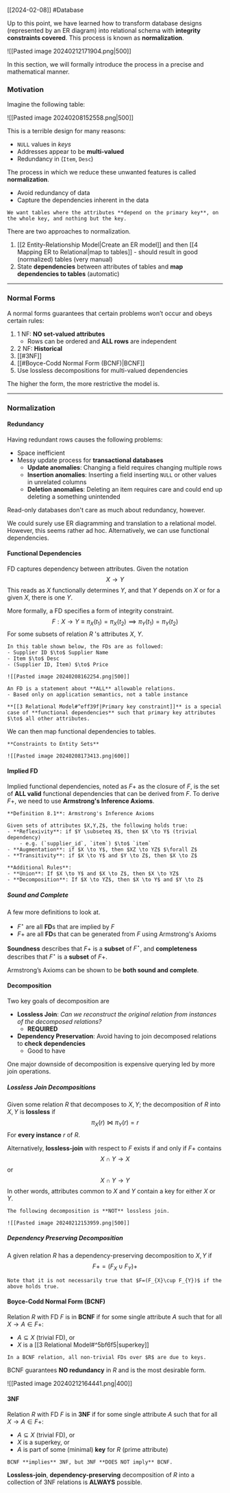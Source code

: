 [[2024-02-08]] #Database 

Up to this point, we have learned how to transform database designs (represented by an ER diagram) into relational schema with **integrity constraints covered**. This process is known as **normalization**.

![[Pasted image 20240212171904.png|500]]

In this section, we will formally introduce the process in a precise and mathematical manner.
### Motivation 
Imagine the following table:

![[Pasted image 20240208152558.png|500]]

This is a terrible design for many reasons:
- `NULL` values in *keys*
- Addresses appear to be **multi-valued**
- Redundancy in (`Item`, `Desc`)

The process in which we reduce these unwanted features is called **normalization**.
- Avoid redundancy of data
- Capture the dependencies inherent in the data

```ad-important
We want tables where the attributes **depend on the primary key**, on the whole key, and nothing but the key.
```

There are two approaches to normalization.
1. [[2 Entity-Relationship Model|Create an ER model]] and then [[4 Mapping ER to Relational|map to tables]] - should result in good (normalized) tables (very manual)
2. State **dependencies** between attributes of tables and **map dependencies to tables** (automatic)

---
### Normal Forms
A normal forms guarantees that certain problems won’t occur and obeys certain rules:
1. 1 NF: **NO set-valued attributes**
	- Rows can be ordered and **ALL rows** are independent 
1. 2 NF: **Historical**
2. [[#3NF]]
3. [[#Boyce-Codd Normal Form (BCNF)|BCNF]]
4. Use lossless decompositions for multi-valued dependencies

The higher the form, the more restrictive the model is.

---
### Normalization
#### Redundancy
Having redundant rows causes the following problems:
- Space inefficient 
- Messy update process for **transactional databases**
	- **Update anomalies**: Changing a field requires changing multiple rows
	- **Insertion anomalies**: Inserting a field inserting `NULL` or other values in unrelated columns
	- **Deletion anomalies**: Deleting an item requires care and could end up deleting a something unintended

Read-only databases don't care as much about redundancy, however.

We could surely use ER diagramming and translation to a relational model. However, this seems rather ad hoc. Alternatively, we can use functional dependencies.

#### Functional Dependencies
FD captures dependency between attributes. Given the notation
$$X \to Y$$
This reads as $X$ functionally determines $Y$, and that $Y$ depends on $X$ or for a given $X$, there is one $Y$.

More formally, a FD specifies a form of integrity constraint.
$$F:X\to Y \equiv \pi_{X}(t_{1})=\pi_{X}(t_{2})\implies \pi_{Y}(t_{1})=\pi_{Y}(t_{2})$$
For some subsets of relation $R$ 's attributes $X$, $Y$.

```ad-example
In this table shown below, the FDs are as followed:
- Supplier ID $\to$ Supplier Name
- Item $\to$ Desc
- (Supplier ID, Item) $\to$ Price

![[Pasted image 20240208162254.png|500]]
```

```ad-note
An FD is a statement about **ALL** allowable relations.
- Based only on application semantics, not a table instance

**[[3 Relational Model#^eff39f|Primary key constraint]]** is a special case of **functional dependencies** such that primary key attributes $\to$ all other attributes.
```

We can then map functional dependencies to tables.

```ad-example
**Constraints to Entity Sets**

![[Pasted image 20240208173413.png|600]]
```

#### Implied FD
Implied functional dependencies, noted as $F+$ as the closure of $F$, is the set of **ALL valid** functional dependencies that can be derived from $F$. To derive $F+$, we need to use **Armstrong's Inference Axioms**.

```ad-important
**Definition 8.1**: Armstrong's Inference Axioms

Given sets of attributes $X,Y,Z$, the following holds true:
- **Reflexivity**: if $Y \subseteq X$, then $X \to Y$ (trivial dependency)
	- e.g. (`supplier_id`, `item`) $\to$ `item`
- **Augmentation**: if $X \to Y$, then $XZ \to YZ$ $\forall Z$
- **Transitivity**: if $X \to Y$ and $Y \to Z$, then $X \to Z$

**Additional Rules**:
- **Union**: If $X \to Y$ and $X \to Z$, then $X \to YZ$
- **Decomposition**: If $X \to YZ$, then $X \to Y$ and $Y \to Z$
```

##### Sound and Complete
A few more definitions to look at.
- $F^\star$ are all **FD**s that are implied by $F$
- $F{+}$ are all **FD**s that can be generated from $F$ using Armstrong's Axioms

**Soundness** describes that $F+$ is a **subset** of $F^{\star}$, and **completeness** describes that $F^\star$ is a **subset** of $F+$.

Armstrong’s Axioms can be shown to be **both sound and complete**.

#### Decomposition 
Two key goals of decomposition are 
- **Lossless Join**: *Can we reconstruct the original relation from instances of the decomposed relations?*
	- **REQUIRED**
- **Dependency Preservation**: Avoid having to join decomposed relations to **check dependencies**
	- Good to have 

One major downside of decomposition is expensive querying led by more join operations.

##### Lossless Join Decompositions
Given some relation $R$ that decomposes to $X,Y$; the decomposition of $R$ into $X,Y$ is **lossless** if
$$\pi_{X}(r) \bowtie \pi_{Y}(r)=r$$
For **every instance** $r$ of $R$.

Alternatively, **lossless-join** with respect to $F$ exists if and only if $F+$ contains
$$X \cap Y\to X$$ or $$X \cap Y \to Y$$
In other words, attributes common to $X$ and $Y$ contain a key for either $X$ or $Y$.

```ad-example
The following decomposition is **NOT** lossless join.

![[Pasted image 20240212153959.png|500]]
```

##### Dependency Preserving Decomposition 
A given relation $R$ has a dependency-preserving decomposition to $X,Y$ if
$$F+=(F_{X} \cup F_{Y})+$$

```ad-note
Note that it is not necessarily true that $F=(F_{X}\cup F_{Y})$ if the above holds true.
```

#### Boyce-Codd Normal Form (BCNF)
Relation $R$ with FD $F$ is in **BCNF** if for some single attribute $A$ such that for all $X \to A \in F+$:
- $A \subseteq X$ (trivial FD), or
- $X$ is a [[3 Relational Model#^5bf6f5|superkey]] 

```ad-important
In a BCNF relation, all non-trivial FDs over $R$ are due to keys.
```

BCNF guarantees **NO redundancy** in $R$ and is the most desirable form.

![[Pasted image 20240212164441.png|400]]

#### 3NF
Relation $R$ with FD $F$ is in **3NF** if for some single attribute $A$ such that for all $X \to A \in F+$:
- $A \subseteq X$ (trivial FD), or
- $X$ is a superkey, or
- $A$ is part of some (minimal) **key** for $R$ (prime attribute)

```ad-note
BCNF **implies** 3NF, but 3NF **DOES NOT imply** BCNF.
```

**Lossless-join**, **dependency-preserving** decomposition of $R$ into a collection of 3NF relations is **ALWAYS** possible.